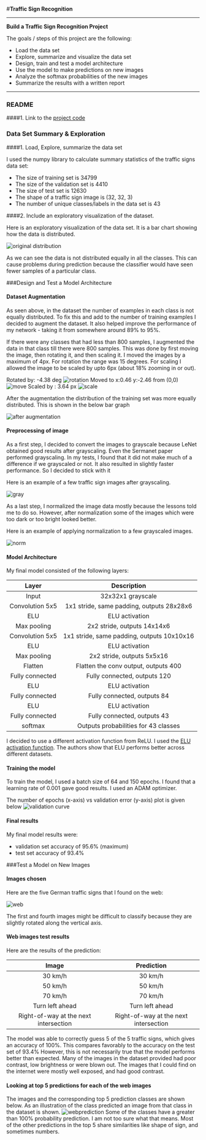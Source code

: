#**Traffic Sign Recognition** 


---

**Build a Traffic Sign Recognition Project**

The goals / steps of this project are the following:
* Load the data set
* Explore, summarize and visualize the data set
* Design, train and test a model architecture
* Use the model to make predictions on new images
* Analyze the softmax probabilities of the new images
* Summarize the results with a written report


[//]: # (Image References)

[distbefore]: ./visualization/dist_before_aug.png
[100explore]: ./visualization/explore.png
[move]: ./visualization/move.png
[rot]: ./visualization/rot.png
[scale]: ./visualization/scale.png
[distafter]: ./visualization/distafter.png
[gray]: ./visualization/gray.png
[norm]: ./visualization/norm.png
[web]: ./visualization/web.png
[webpred]: ./visualization/webpred.png
[validcurve]: ./visualization/validcurve.png

---
### README

####1. Link to the [project code](https://github.com/var7/CarND-Traffic-Sign-Classifier-Project/blob/master/Traffic_Sign_Classifier.ipynb)

### Data Set Summary & Exploration

####1. Load, Explore, summarize the data set

I used the numpy library to calculate summary statistics of the traffic
signs data set:

* The size of training set is 34799
* The size of the validation set is 4410
* The size of test set is 12630
* The shape of a traffic sign image is (32, 32, 3)
* The number of unique classes/labels in the data set is 43

####2. Include an exploratory visualization of the dataset.

Here is an exploratory visualization of the data set. It is a bar chart showing how the data is distributed.

![original distribution][distbefore]

As we can see the data is not distributed equally in all the classes. This can cause problems during prediction because the classifier would have seen fewer samples of a particular class. 


###Design and Test a Model Architecture

#### Dataset Augmentation
As seen above, in the dataset the number of examples in each class is not equally distributed. To fix this and add to the number of training examples I decided to augment the dataset. It also helped improve the performance of my network - taking it from somewhere around 89% to 95%.

If there were any classes that had less than 800 samples, I augmented the data in that class till there were 800 samples. This was done by first moving the image, then rotating it, and then scaling it. I moved the images by a maximum of 4px. For rotation the range was 15 degrees. For scaling I allowed the image to be scaled by upto 6px (about 18% zooming in or out).

Rotated by: -4.38 deg
![rotation][rot]
Moved to x:0.46 y:-2.46 from (0,0)
![move][move]
Scaled by : 3.64 px
![scale][scale]

After the augmentation the distribution of the training set was more equally distributed. This is shown in the below bar graph

![after augmentation][distafter]

#### Preprocessing of image

As a first step, I decided to convert the images to grayscale because LeNet obtained good results after grayscaling. Even the Sermanet paper performed grayscaling. In my tests, I found that it did not make much of a difference if we grayscaled or not. It also resulted in slightly faster performance. So I decided to stick with it

Here is an example of a few traffic sign images after grayscaling.

![gray][gray]

As a last step, I normalized the image data mostly because the lessons told me to do so. However, after normalization some of the images which were too dark or too bright looked better.

Here is an example of applying normalization to a few grayscaled images.

![norm][norm]


#### Model Architecture

My final model consisted of the following layers:

| Layer         		|     Description	        					| 
|:---------------------:|:---------------------------------------------:| 
| Input         		| 32x32x1 grayscale   							| 
| Convolution 5x5     	| 1x1 stride, same padding, outputs 28x28x6 	|
| ELU					| ELU activation								|
| Max pooling	      	| 2x2 stride,  outputs 14x14x6 					|
| Convolution 5x5	    | 1x1 stride, same padding, outputs 10x10x16	|
| ELU					| ELU activation								|
| Max pooling	      	| 2x2 stride,  outputs 5x5x16 					|
| Flatten				| Flatten the conv output, outputs 400			|
| Fully connected		| Fully connected, outputs 120					|
| ELU					| ELU activation								|
| Fully connected		| Fully connected, outputs 84					|
| ELU					| ELU activation								|
| Fully connected		| Fully connected, outputs 43					|
| softmax  				| Outputs probabilities for 43 classes			|
 
I decided to use a different activation function from ReLU. I used the [ELU activation function](https://arxiv.org/abs/1511.07289). The authors show that ELU performs better across different datasets.

#### Training the model

To train the model, I used a batch size of 64 and 150 epochs. I found that a learning rate of 0.001 gave good results. I used an ADAM optimizer. 

The number of epochs (x-axis) vs validation error (y-axis) plot is given below
![validation curve][validcurve]

#### Final results

My final model results were:
* validation set accuracy of 95.6% (maximum)
* test set accuracy of 93.4%
 

###Test a Model on New Images

#### Images chosen
Here are the five German traffic signs that I found on the web:

![web][web]

The first and fourth images might be difficult to classify because they are slightly rotated along the vertical axis. 

#### Web images test results

Here are the results of the prediction:

| Image			        					|     Prediction	        					| 
|:-----------------------------------------:|:---------------------------------------------:| 
| 30 km/h      								| 30 km/h   									| 
| 50 km/h    								| 50 km/h 										|
| 70 km/h									| 70 km/h 										|
| Turn left ahead	    					| Turn left ahead					 			|
| Right-of-way at the next intersection		| Right-of-way at the next intersection			|


The model was able to correctly guess 5 of the 5 traffic signs, which gives an accuracy of 100%. This compares favorably to the accuracy on the test set of 93.4% 
However, this is not necessarily true that the model performs better than expected. Many of the images in the dataset provided had poor contrast, low brightness or were blown out. The images that I could find on the internet were mostly well exposed, and had good contrast.

#### Looking at top 5 predictions for each of the web images

The images and the corresponding top 5 prediction classes are shown below. As an illustration of the class predicted an image from that class in the dataset is shown. 
![webprediction][webpred]
Some of the classes have a greater than 100% probability prediction. I am not too sure what that means. Most of the other predictions in the top 5 share similarities like shape of sign,  and sometimes numbers. 

